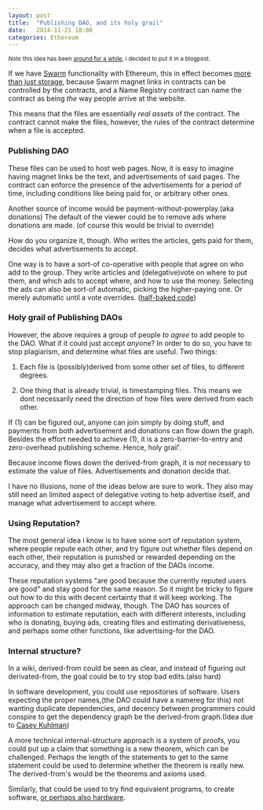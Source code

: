 ```yaml
---
layout: post
title:  "Publishing DAO, and its holy grail"
date:   2014-11-21 18:00
categories: Ethereum
---
```


<small>*Note* this idea has been 
[around for a while](https://forum.ethereum.org/discussion/649/earning-from-authorship-based-on-impact-use), i decided to put it in a blogpost.</small>

If we have [Swarm](https://github.com/ethereum/cpp-ethereum/wiki/Swarm)
functionality with Ethereum, this in effect becomes
[more than just storage](https://o-jasper.github.io/blog/dht,/ethereum/contracts,/2014/05/08/DHTs:-more-than-just-storage.html), because Swarm magnet links in contracts
can be controlled by the contracts, and a Name Registry contract can
name the contract as being *the* way people arrive at the website.

This means that the files are essentially *real assets* of the contract.
The contract cannot make the files, however, the rules of the contract
determine when a file is accepted.

### Publishing DAO
These files can be used to host web pages. Now, it is easy to imagine
having magnet links be the text, and advertisements of said pages.
The contract can enforce the presence of the advertisements for a period
of time, including conditions like being paid for, or arbitrary other ones.

Another source of income would be payment-without-powerplay.(aka donations)
The default of the viewer could be to remove ads where donations are made.
(of course this would be trivial to override)

How do you organize it, though. Who writes the articles, gets paid for them,
decides what advertisements to accept.

One way is to have a sort-of co-operative with people that agree on who add
to the group. They write articles and (delegative)vote on where to put them,
and which ads to accept where, and how to use the money. Selecting the ads
can also be sort-of automatic, picking the higher-paying one. Or merely
automatic until a vote overrides. ([half-baked code](https://github.com/o-jasper/o-jasper.github.io/tree/master/eth-entity/publishDAO))

### Holy grail of Publishing DAOs
However, the above requires a group of people *to agree* to add people to the
DAO. What if it could just accept *any*one? In order to do so, you have to
stop plagiarism, and determine what files are useful. Two things:

1. Each file is (possibly)derived from some other set of files, to different
  degrees.

2. One thing that is already trivial, is timestamping files. This means we dont
  necessarily need the direction of how files were derived from each other.

If (1) can be figured out, anyone can join simply by doing stuff, and payments
from both advertisement and donations can flow down the graph. 
Besides the effort needed to achieve (1), it is a zero-barrier-to-entry and
zero-overhead publishing scheme. Hence, holy grail'.

Because income flows down the derived-from graph, it is *not* necessary to
estimate the value of files. Advertisements and donation decide that.

I have no illusions, none of the ideas below are sure to work. They also may
still need an limited aspect of delegative voting to help advertise itself, and
manage what advertisement to accept where.

### Using Reputation?
The most general idea i know is to have some sort
of reputation system, where people repute each other, and try figure out whether
files depend on each other, their reputation is punished or rewarded depending
on the accuracy, and they may also get a fraction of the DAOs income.

These reputation systems "are good because the currently reputed users
are good" and stay good for the same reason. So it might be tricky to figure out
how to do this with decent certainty that it will keep working. The approach can
be changed midway, though. The DAO has sources of information to estimate reputation,
each with different interests, including who is donating, buying ads, creating files
and estimating derivativeness, and perhaps some other functions, like advertising-for
the DAO.

### Internal structure?
In a wiki, derived-from could be seen as clear, and instead of figuring out
derivated-from, the goal could be to try stop bad edits.(also hard)

In software development, you could use repositories of software. Users expecting
the proper names,(the DAO could have a namereg for this) not wanting duplicate
dependencies, and decency between programmers could conspire to get the dependency
graph be the derived-from graph.(Idea due to [Casey Kuhlman](http://caseykuhlman.com/))

A more technical internal-structure approach is a system of proofs, you could put
up a claim that something is a new theorem, which can be challenged. Perhaps the
length of the statements to get to the same statement could be used to determine
whether the theorem is really new. The derived-from's would be the theorems and
axioms used.

Similarly, that could be used to try find equivalent programs, to create software,
[or perhaps also hardware](http://www.openscad.org/).
